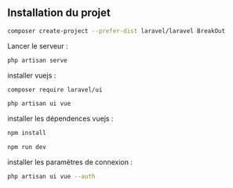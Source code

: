 ## Installation du projet 

```bash
composer create-project --prefer-dist laravel/laravel BreakOut
```

Lancer le serveur : 
```bash
php artisan serve
```

installer vuejs : 
```bash
composer require laravel/ui
```
```bash
php artisan ui vue
```
installer les dépendences vuejs :
```bash
npm install
```

```bash
npm run dev
```

installer les paramètres de connexion :
```bash
php artisan ui vue --auth
```
